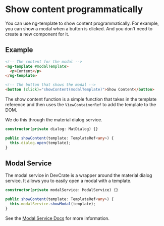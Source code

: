 # Show content programmatically

You can use ng-template to show content programmatically. For example, you can show a modal when a button is clicked. And you don't need to create a new component for it.

## Example

```html
<!-- The content for the modal -->
<ng-template #modalTemplate>
  <p>Content</p>
</ng-template>

<!-- The button that shows the modal -->
<button (click)="showContent(modalTemplate)">Show Content</button>
```

The show content function is a simple function that takes in the template reference and then uses the `ViewContainerRef` to add the template to the DOM.

We do this through the material dialog service.
```ts
constructor(private dialog: MatDialog) {}

public showContent(template: TemplateRef<any>) {
  this.dialog.open(template);
}
```

## Modal Service

The modal service in DevCrate is a wrapper around the material dialog service. It allows you to easily open a modal with a template.

```ts
constructor(private modalService: ModalService) {}

public showContent(template: TemplateRef<any>) {
  this.modalService.showModal(template);
}
```

See the [Modal Service Docs](../../modal-service.md#modal) for more information.
